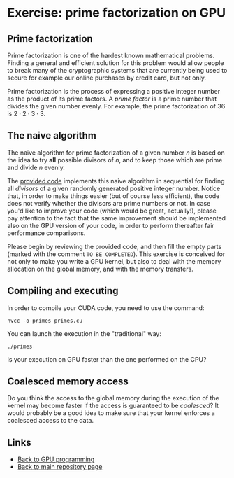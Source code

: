 
# Exercise: prime factorization on GPU

## Prime factorization

Prime factorization is one of the hardest known mathematical problems.
Finding a general and efficient solution for this problem would allow
people to break many of the cryptographic systems that are currently
being used to secure for example our online purchases by credit card, 
but not only.

Prime factorization is the process of expressing a positive integer
number as the product of its prime factors. A *prime factor* is a prime 
number that divides the given number evenly. For example, the prime 
factorization of 36 is $2 \cdot 2 \cdot 3 \cdot 3$.

## The naive algorithm

The naive algorithm for prime factorization of a given number $n$ is 
based on the idea to try **all** possible divisors of $n$, and to
keep those which are prime and divide $n$ evenly.

The [provided code](./primes.cu) implements this naive algorithm in 
sequential for finding all *divisors* of a given randomly generated 
positive integer number. Notice that, in order to make things easier
(but of course less efficient), the code does not verify whether the 
divisors are prime numbers or not. In case you'd like to improve your
code (which would be great, actually!), please pay attention to the 
fact that the same improvement should be implemented also on the GPU
version of your code, in order to perform thereafter fair performance
comparisons.

Please begin by reviewing the provided code, and then fill the empty
parts (marked with the comment ```TO BE COMPLETED```). This exercise
is conceived for not only to make you write a GPU kernel, but also to
deal with the memory allocation on the global memory, and with 
the memory transfers.

## Compiling and executing

In order to compile your CUDA code, you need to use the command:

	nvcc -o primes primes.cu

You can launch the execution in the "traditional" way:

	./primes

Is your execution on GPU faster than the one performed on the CPU?

## Coalesced memory access

Do you think the access to the global memory during the execution
of the kernel may become faster if the access is guaranteed to be *coalesced*?
It would probably be a good idea to make sure that your kernel enforces
a coalesced access to the data.

## Links

* [Back to GPU programming](./README.md)
* [Back to main repository page](../README.md)

